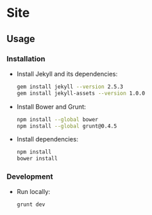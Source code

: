 # Site

## Usage

### Installation

- Install Jekyll and its dependencies:

    ```sh
    gem install jekyll --version 2.5.3
    gem install jekyll-assets --version 1.0.0
    ```

- Install Bower and Grunt:

    ```sh
    npm install --global bower
    npm install --global grunt@0.4.5
    ```

- Install dependencies:

    ```sh
    npm install
    bower install
    ```

### Development

- Run locally:

    ```sh
    grunt dev
    ```
